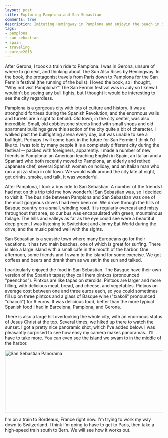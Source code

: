 ```yaml
---
layout: post
title: Exploring Pamplona and San Sebastian
comments: true
description: Imitating Hemingway in Pamplona and enjoyin the beach in San Sebastian, Spain.
tags:
- pamplona
- san sebastian
- spain
- traveling
- europe2013
---
```

After Gerona, I toook a train ride to Pamplona. I was in Gerona, unsure of where to go next, and thinking about The Sun Also Rises by Hemingway. In the book, the protagonist travels from Paris down to Pamplona for the San Fermin festival (the running of the bulls). I loved the book, so I thought, "Why not visit Pamplona?" The San Fermin festival was in July so I knew I wouldn't be seeing any bull fights, but I thought it would be interesting to see the city regardless.

Pamplona is a gorgeous city with lots of culture and history. It was a stronghold fortress during the Spanish Revolution, and the enormous walls and turrets are a sight to behold. Old town, in the city center, was also incredible. Small, old cobblestone streets lined with small shops and old apartment buildings gave this section of the city quite a bit of character. I walked past the bullfighting arena every day, but was unable to see a bullfight. Perhaps I will come back in the future for San Fermin; I think I'd like to. I was told by many people it is a completely different city during the festival -- packed with foreigners, apparently. I made a number of new friends in Pamplona: an American teaching English in Spain, an Italian and a Spaniard who both recently moved to Pamplona, an elderly and retired Japanese chef, several Spanish women on holiday, and an Italian man who ran a pizza shop in old town. We would walk around the city late at night, get drinks, smoke, and talk. It was wonderful.

After Pamplona, I took a bus ride to San Sebastian. A number of the friends I had met on this trip told me how wonderful San Sebastian was, so I decided to visit it. The bus ride between Pamplona and San Sebastian was one of the most gorgeous drives I had ever been on. We drove through the hills of Basque country on a small, winding road. It is regularly overcast and misty throughout that area, so our bus was encapsulated with green, mountainous foilage. The hills and valleys as far as the eye could see were a beautiful deep green. I was listening to Switchfoot and Jimmy Eat World during the drive, and the music paired well with the sights.

San Sebastian is a seaside town where many Europeans go for their vacations. It has two main beaches, one of which is great for surfing. There is also a large island with a small cafe in the mouth of the harbor. One afternoon, some friends and I swam to the island for some exercise. We got coffees and beers and drank them as we sat in the sun and talked.

I particularly enjoyed the food in San Sebastian. The Basque have their own version of the Spanish tapas; they call them pintxos (pronounced "peenchos"). Pintxos are like tapas on steroids. Pintxos are larger and more filling, with delicious meat, bread, and cheese, and vegetables. Pintxos on average cost between one and three euros each, so you could sometimes fill up on three pintxos and a glass of Basque wine ("txakoli" pronounced "chacoli") for 6 euros. It was delicious food, better than the more typical Spanish food I had in Barcelona, Pamplona, and Gerona.

There is also a large hill overlooking the whole city, with an enormous status of Jesus Christ at the top. Several times, we hiked up there to watch the sunset. I got a pretty nice panoramic shot, which I've added below. I was pleasantly surprised to see how easy my camera makes panoramas...I'll have to take more. You can even see the island we swam to in the middle of the harbor.

<a href="{% asset_path full/san_sebastian_panorama.jpg %}"><img alt="San Sebastian Panorama" src="{% asset_path thumb/san_sebastian_panorama.jpg %}" height="199" width="918" /></a>

I'm on a train to Bordeaux, France right now. I'm trying to work my way down to Switzerland. I think I'm going to have to get to Paris, then take a high-speed train south to Bern. We will see how it works out.
